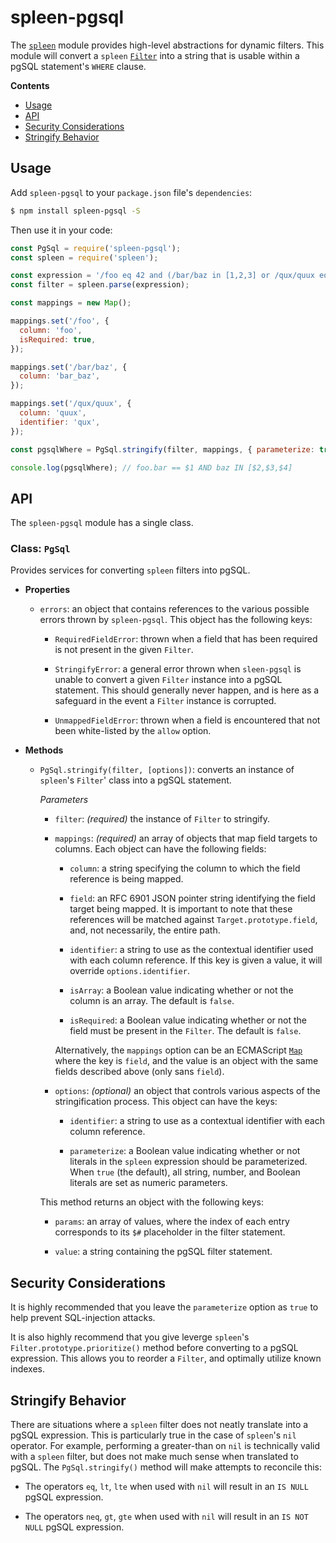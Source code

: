 # spleen-pgsql

The [`spleen`](https://www.npmjs.com/package/spleen) module provides high-level abstractions for dynamic filters.  This module will convert a `spleen` [`Filter`](https://www.npmjs.com/package/spleen#class-filter) into a string that is usable within a pgSQL statement's `WHERE` clause.

__Contents__
* [Usage](#usage)
* [API](#api)
* [Security Considerations](#security-considerations)
* [Stringify Behavior](#stringify-behavior)

## Usage

Add `spleen-pgsql` to your `package.json` file's `dependencies`:

```sh
$ npm install spleen-pgsql -S
```

Then use it in your code:

```js
const PgSql = require('spleen-pgsql');
const spleen = require('spleen');

const expression = '/foo eq 42 and (/bar/baz in [1,2,3] or /qux/quux eq 12)';
const filter = spleen.parse(expression);

const mappings = new Map();

mappings.set('/foo', {
  column: 'foo',
  isRequired: true,
});

mappings.set('/bar/baz', {
  column: 'bar_baz',
});

mappings.set('/qux/quux', {
  column: 'quux',
  identifier: 'qux',
});

const pgsqlWhere = PgSql.stringify(filter, mappings, { parameterize: true });

console.log(pgsqlWhere); // foo.bar == $1 AND baz IN [$2,$3,$4]
```

## API

The `spleen-pgsql` module has a single class.

### Class: `PgSql`

Provides services for converting `spleen` filters into pgSQL.

  * __Properties__

    + `errors`: an object that contains references to the various possible errors thrown by `spleen-pgsql`.  This object has the following keys:

      - `RequiredFieldError`: thrown when a field that has been required is not present in the given `Filter`.

      - `StringifyError`: a general error thrown when `sleen-pgsql` is unable to convert a given `Filter` instance into a pgSQL statement.  This should generally never happen, and is here as a safeguard in the event a `Filter` instance is corrupted.

      - `UnmappedFieldError`: thrown when a field is encountered that not been white-listed by the `allow` option.

  * __Methods__

    + `PgSql.stringify(filter, [options])`: converts an instance of `spleen`'s `Filter`' class into a pgSQL statement.

      _Parameters_

      - `filter`: _(required)_ the instance of `Filter` to stringify.

      - `mappings`: _(required)_ an array of objects that map field targets to columns.  Each object can have the following fields:

        - `column`: a string specifying the column to which the field reference is being mapped.

        - `field`: an RFC 6901 JSON pointer string identifying the field target being mapped.  It is important to note that these references will be matched against `Target.prototype.field`, and, not necessarily, the entire path.

        - `identifier`: a string to use as the contextual identifier used with each column reference.  If this key is given a value, it will override `options.identifier`.
        
        - `isArray`: a Boolean value indicating whether or not the column is an array.  The default is `false`.

        - `isRequired`: a Boolean value indicating whether or not the field must be present in the `Filter`.  The default is `false`.

        Alternatively, the `mappings` option can be an ECMAScript [`Map`](https://developer.mozilla.org/en-US/docs/Web/JavaScript/Reference/Global_Objects/Map) where the key is `field`, and the value is an object with the same fields described above (only sans `field`).

      - `options`: _(optional)_ an object that controls various aspects of the stringification process.  This object can have the keys:

        - `identifier`: a string to use as a contextual identifier with each column reference.

        - `parameterize`: a Boolean value indicating whether or not literals in the `spleen` expression should be parameterized.  When `true` (the default), all string, number, and Boolean literals are set as numeric parameters.

      This method returns an object with the following keys:

      - `params`: an array of values, where the index of each entry corresponds to its `$#` placeholder in the filter statement.

      - `value`: a string containing the pgSQL filter statement.

## Security Considerations

It is highly recommended that you leave the `parameterize` option as `true` to help prevent SQL-injection attacks.

It is also highly recommend that you give leverge `spleen`'s `Filter.prototype.prioritize()` method before converting to a pgSQL expression.  This allows you to reorder a `Filter`, and optimally utilize known indexes.

## Stringify Behavior

There are situations where a `spleen` filter does not neatly translate into a pgSQL expression.  This is particularly true in the case of `spleen`'s `nil` operator.  For example, performing a greater-than on `nil` is technically valid with a `spleen` filter, but does not make much sense when translated to pgSQL.  The `PgSql.stringify()` method will make attempts to reconcile this:

* The operators `eq`, `lt`, `lte` when used with `nil` will result in an `IS NULL` pgSQL expression.

* The operators `neq`, `gt`, `gte` when used with `nil` will result in an `IS NOT NULL` pgSQL expression.

